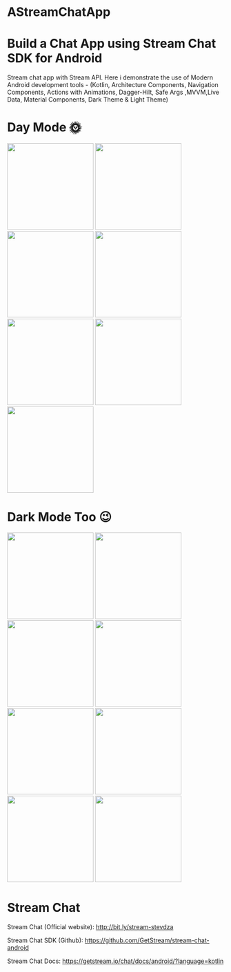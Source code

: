 # AStreamChatApp

# Build a Chat App using Stream Chat SDK for Android 

Stream chat app with Stream API. Here i demonstrate the use of Modern Android 
development tools - (Kotlin, Architecture Components,
Navigation Components,
Actions with Animations,
Dagger-Hilt, Safe Args ,MVVM,Live Data,
Material Components,
Dark Theme & Light Theme)

# Day Mode 🌞
<p float="left">

<img src="https://user-images.githubusercontent.com/25154589/198188647-012e4130-9172-4abc-8a10-087390079094.png" width="200" />

<img src="https://user-images.githubusercontent.com/25154589/198188673-8b13b14c-f0fd-4616-acfa-d3a808dbe120.png" width="200" />

<img src="https://user-images.githubusercontent.com/25154589/198188801-7ff1d432-aff3-4a3a-96d4-5afe5dcff948.png" width="200" />

<img src="https://user-images.githubusercontent.com/25154589/198188764-db3fbb44-66d4-446c-a10f-855219dc814e.png" width="200" />

<img src="https://user-images.githubusercontent.com/25154589/198188834-d03869f3-6f34-475b-b823-affded2bf32f.png" width="200" />

<img src="https://user-images.githubusercontent.com/25154589/198188910-911cc060-2b73-4d18-b43e-dbc1b4d3b845.png" width="200" />

<img src="https://user-images.githubusercontent.com/25154589/198189025-5fdb3338-e703-487e-9054-fdd398e9543b.png" width="200" />

</p>

# Dark Mode Too 😉
<p float="left">


<img src="https://user-images.githubusercontent.com/25154589/198185631-eb7bfd26-09dc-47cb-be41-a7233925ae68.png" width="200" />

<img src="https://user-images.githubusercontent.com/25154589/198185671-f35987f9-02be-4bf5-8a5e-05f35f1bc9e1.png" width="200" />

<img src="https://user-images.githubusercontent.com/25154589/198185699-fe4a479f-f5a3-4245-8496-f14084cceef7.png" width="200" />

<img src="https://user-images.githubusercontent.com/25154589/198185733-80f5204e-154d-4bb8-9e3c-dfca2b1a7805.png" width="200" />

<img src="https://user-images.githubusercontent.com/25154589/198187968-d251575f-a0e2-47e6-88d1-f89a6886e292.png" width="200" />

<img src="https://user-images.githubusercontent.com/25154589/198185958-c4de09eb-8767-4aab-9a56-b105af86b673.png" width="200" />

<img src="https://user-images.githubusercontent.com/25154589/198186037-a945f80d-7a1e-424a-b7ee-d43ae076f00c.png" width="200" />

<img src="https://user-images.githubusercontent.com/25154589/198187651-b32006ce-a7b0-4cbe-9a08-13b6912f37db.png" width="200" />

</p>

# Stream Chat

Stream Chat (Official website): http://bit.ly/stream-stevdza

Stream Chat SDK (Github): https://github.com/GetStream/stream-chat-android

Stream Chat Docs: https://getstream.io/chat/docs/android/?language=kotlin
